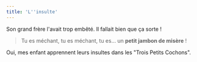 ```yaml
---
title: 'L''insulte'
---
```


Son grand frère l'avait trop embêté. Il fallait bien que ça sorte !

<!-- more -->

> Tu es méchant, tu es méchant, tu es… un **petit jambon de misère** !

Oui, mes enfant apprennent leurs insultes dans les "Trois Petits Cochons".

